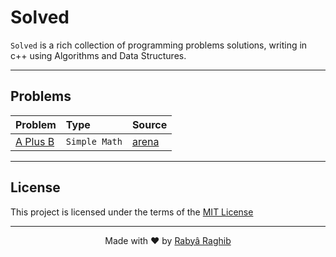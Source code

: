 # Solved

`Solved` is a rich collection of programming problems solutions, writing in c++ using Algorithms and Data Structures.

---

## Problems


| Problem                            | Type          | Source           |
| :--------------------------------- | :------------ | :-----------     |
| [A Plus B](arena/A%20Plus%20B.cpp) | `Simple Math` | [arena](https://arena.moi/problem/aplusb)        |

---

## License
This project is licensed under the terms of the [MIT License](LICENSE)

---

<p align="center">Made with ❤️ by <a href="https://www.rabraghib.me">Rabyâ Raghib</a></p>